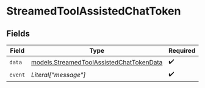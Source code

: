 # StreamedToolAssistedChatToken


## Fields

| Field                                                                                      | Type                                                                                       | Required                                                                                   | Description                                                                                |
| ------------------------------------------------------------------------------------------ | ------------------------------------------------------------------------------------------ | ------------------------------------------------------------------------------------------ | ------------------------------------------------------------------------------------------ |
| `data`                                                                                     | [models.StreamedToolAssistedChatTokenData](../models/streamedtoolassistedchattokendata.md) | :heavy_check_mark:                                                                         | N/A                                                                                        |
| `event`                                                                                    | *Literal["message"]*                                                                       | :heavy_check_mark:                                                                         | N/A                                                                                        |